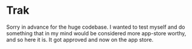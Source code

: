 # Trak

Sorry in advance for the huge codebase. I wanted to test myself and do something that in my mind would be considered more app-store worthy, and so here it is. It got approved and now on the app store. 
